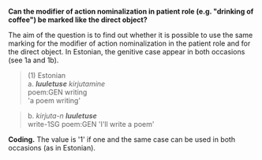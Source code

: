 **Can the modifier of action nominalization in patient role (e.g. "drinking of coffee") be marked like the direct object?**

The aim of the question is to find out whether it is possible to use the same marking for the modifier of action nominalization in the patient role and for the direct object. In Estonian, the genitive case appear in both occasions (see 1a and 1b). 

>(1) Estonian<br/> 
>a. ***luuletuse** kirjutamine*<br/> 
>poem:GEN writing<br/>
>'a poem writing'

>b. *kirjuta-n **luuletuse***<br/> 
>write-1SG poem:GEN
>'I'll write a poem'

**Coding.** The value is '1' if one and the same case can be used in both occasions (as in Estonian).
